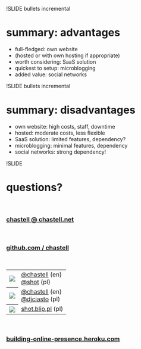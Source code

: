 !SLIDE bullets incremental

# summary: advantages

* full-fledged: own website
* (hosted or with own hosting if appropriate)
* worth considering: SaaS solution
* quickest to setup: microblogging
* added value: social networks



!SLIDE bullets incremental

# summary: disadvantages

* own website: high costs, staff, downtime
* hosted: moderate costs, less flexible
* SaaS solution: limited features, dependency?
* microblogging: minimal features, dependency
* social networks: strong dependency!



!SLIDE

# questions?

<br />

### [chastell @ chastell.net](mailto:chastell@chastell.net)

<br />

### [github.com / chastell](http://github.com/chastell)

<br />

<table class='contact'>
  <tr><th><img src='/image/wrap-up/identica.png' /></th><td><a href='http://identi.ca/chastell'>@chastell</a> (en)<br /><a href='http://identi.ca/shot'>@shot</a> (pl)</td></tr>
  <tr><th><img src='/image/wrap-up/twitter.png' /></th><td><a href='http://twitter.com/chastell'>@chastell</a> (en)<br /><a href='http://twitter.com/djciasto'>@djciasto</a> (pl)</td></tr>
  <tr><th><img src='/image/wrap-up/blip.png' /></th><td><a href='http://shot.blip.pl/'>shot.blip.pl</a> (pl)</td></tr>
</table>

<br />

### [building-online-presence.heroku.com](http://building-online-presence.heroku.com)
